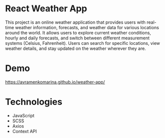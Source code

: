 # React Weather App

This project is an online weather application that provides users with real-time weather information, forecasts, and weather data for various locations around the world. It allows users to explore current weather conditions, hourly and daily forecasts, and switch between different measurement systems (Celsius, Fahrenheit). Users can search for specific locations, view weather details, and stay updated on the weather wherever they are.

# Demo

https://avramenkomarina.github.io/weather-app/

# Technologies

- JavaScript
- SCSS
- Axios
- Context API
